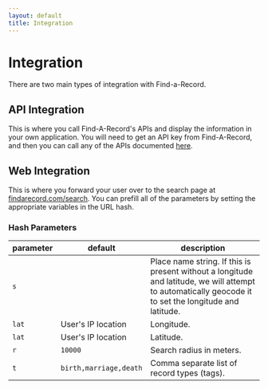```yaml
---
layout: default
title: Integration
---
```


# Integration
There are two main types of integration with Find-a-Record. 

## API Integration
This is where you call Find-A-Record's APIs and display the information in your own application. You will need to get an API key from Find-A-Record, and then you can call any of the APIs documented [here](/api/).

## Web Integration
This is where you forward your user over to the search page at [findarecord.com/search](https://www.findarecord.com/search). You can prefill all of the parameters by setting the appropriate variables in the URL hash.

### Hash Parameters

| parameter  | default | description |
| ------------- | ------------- | -------------- |
| `s` | | Place name string. If this is present without a longitude and latitude, we will attempt to automatically geocode it to set the longitude and latitude. |
| `lat` | User's IP location | Longitude. |
| `lat` | User's IP location | Latitude. |
| `r` | `10000` | Search radius in meters. |
| `t` | `birth,marriage,death` | Comma separate list of record types (tags). |
